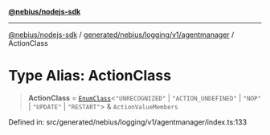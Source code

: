 [**@nebius/nodejs-sdk**](../../../../../../README.md)

---

[@nebius/nodejs-sdk](../../../../../../README.md) / [generated/nebius/logging/v1/agentmanager](../README.md) / ActionClass

# Type Alias: ActionClass

> **ActionClass** = [`EnumClass`](../../../../../../runtime/protos/enum/type-aliases/EnumClass.md)\<`"UNRECOGNIZED"` \| `"ACTION_UNDEFINED"` \| `"NOP"` \| `"UPDATE"` \| `"RESTART"`\> & `ActionValueMembers`

Defined in: src/generated/nebius/logging/v1/agentmanager/index.ts:133

